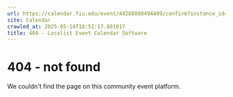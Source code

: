 ```yaml
---
url: https://calendar.fiu.edu/event/49268808494409/confirm?instance_id=49268808501582&return=https%3A%2F%2Fcalendar.fiu.edu%2Frdb
site: Calendar
crawled_at: 2025-05-14T18:51:17.801017
title: 404 - Localist Event Calendar Software
---
```


# 404 - not found
We couldn't find the page on this community event platform.

